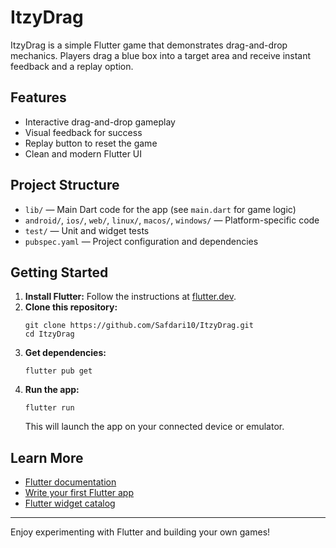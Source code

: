# ItzyDrag

ItzyDrag is a simple Flutter game that demonstrates drag-and-drop mechanics. Players drag a blue box into a target area and receive instant feedback and a replay option.

## Features

- Interactive drag-and-drop gameplay
- Visual feedback for success
- Replay button to reset the game
- Clean and modern Flutter UI

## Project Structure

- `lib/` — Main Dart code for the app (see `main.dart` for game logic)
- `android/`, `ios/`, `web/`, `linux/`, `macos/`, `windows/` — Platform-specific code
- `test/` — Unit and widget tests
- `pubspec.yaml` — Project configuration and dependencies

## Getting Started

1. **Install Flutter:** Follow the instructions at [flutter.dev](https://flutter.dev/docs/get-started/install).
2. **Clone this repository:**
   ```
   git clone https://github.com/Safdari10/ItzyDrag.git
   cd ItzyDrag
   ```
3. **Get dependencies:**
   ```
   flutter pub get
   ```
4. **Run the app:**
   ```
   flutter run
   ```
   This will launch the app on your connected device or emulator.

## Learn More

- [Flutter documentation](https://docs.flutter.dev/)
- [Write your first Flutter app](https://docs.flutter.dev/get-started/codelab)
- [Flutter widget catalog](https://docs.flutter.dev/development/ui/widgets)

---

Enjoy experimenting with Flutter and building your own games!
